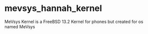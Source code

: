 # mevsys_hannah_kernel
MeVsys Kernel is a FreeBSD 13.2 Kernel for phones but created for os named MeVsys
